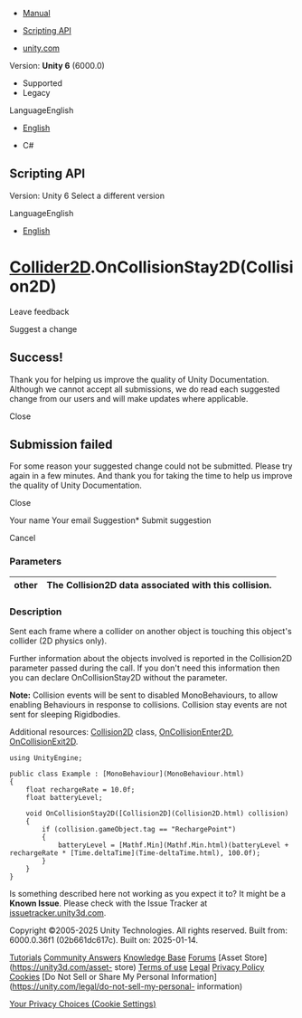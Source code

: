 [ ]()

  * [Manual](../Manual/index.html)
  * [Scripting API](../ScriptReference/index.html)

  * [unity.com](https://unity.com/)

Version: **Unity 6** (6000.0)

  * Supported
  * Legacy

LanguageEnglish

  * [English]()

  * C#

[ ](https://docs.unity3d.com)

## Scripting API

Version: Unity 6 Select a different version

LanguageEnglish

  * [English]()

#  [Collider2D](Collider2D.html).OnCollisionStay2D(Collision2D)

Leave feedback

Suggest a change

## Success!

Thank you for helping us improve the quality of Unity Documentation. Although
we cannot accept all submissions, we do read each suggested change from our
users and will make updates where applicable.

Close

## Submission failed

For some reason your suggested change could not be submitted. Please <a>try
again</a> in a few minutes. And thank you for taking the time to help us
improve the quality of Unity Documentation.

Close

Your name Your email Suggestion* Submit suggestion

Cancel

[ ]()

### Parameters

other | The Collision2D data associated with this collision.  
---|---  
  
### Description

Sent each frame where a collider on another object is touching this object's
collider (2D physics only).

Further information about the objects involved is reported in the Collision2D
parameter passed during the call. If you don't need this information then you
can declare OnCollisionStay2D without the parameter.  
  
**Note:** Collision events will be sent to disabled MonoBehaviours, to allow
enabling Behaviours in response to collisions. Collision stay events are not
sent for sleeping Rigidbodies.  
  
Additional resources: [Collision2D](Collision2D.html) class,
[OnCollisionEnter2D](Collider2D.OnCollisionEnter2D.html),
[OnCollisionExit2D](Collider2D.OnCollisionExit2D.html).

    
    
    using UnityEngine;  
      
    public class Example : [MonoBehaviour](MonoBehaviour.html)
    {
        float rechargeRate = 10.0f;
        float batteryLevel;  
      
        void OnCollisionStay2D([Collision2D](Collision2D.html) collision)
        {
            if (collision.gameObject.tag == "RechargePoint")
            {
                batteryLevel = [Mathf.Min](Mathf.Min.html)(batteryLevel + rechargeRate * [Time.deltaTime](Time-deltaTime.html), 100.0f);
            }
        }
    }
    

Is something described here not working as you expect it to? It might be a
**Known Issue**. Please check with the Issue Tracker at
[issuetracker.unity3d.com](https://issuetracker.unity3d.com).

Copyright ©2005-2025 Unity Technologies. All rights reserved. Built from:
6000.0.36f1 (02b661dc617c). Built on: 2025-01-14.

[Tutorials](https://unity3d.com/learn) [Community
Answers](https://answers.unity3d.com) [Knowledge
Base](https://support.unity3d.com/hc/en-us)
[Forums](https://forum.unity3d.com) [Asset Store](https://unity3d.com/asset-
store) [Terms of use](https://docs.unity3d.com/Manual/TermsOfUse.html)
[Legal](https://unity.com/legal) [Privacy
Policy](https://unity.com/legal/privacy-policy)
[Cookies](https://unity.com/legal/cookie-policy) [Do Not Sell or Share My
Personal Information](https://unity.com/legal/do-not-sell-my-personal-
information)

[Your Privacy Choices (Cookie Settings)](javascript:void\(0\);)


